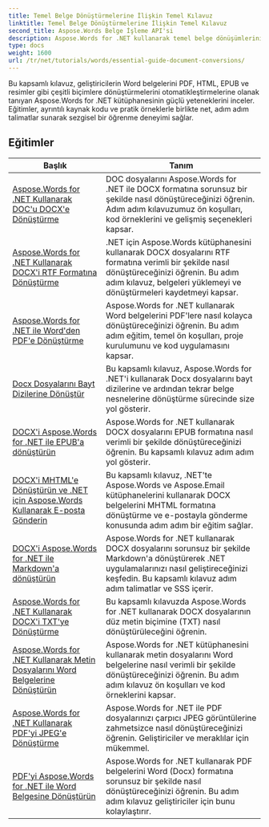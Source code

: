 ```yaml
---
title: Temel Belge Dönüştürmelerine İlişkin Temel Kılavuz
linktitle: Temel Belge Dönüştürmelerine İlişkin Temel Kılavuz
second_title: Aspose.Words Belge İşleme API'si
description: Aspose.Words for .NET kullanarak temel belge dönüşümlerinin nasıl gerçekleştirileceğini öğrenin. Bu kılavuz, Word dosyalarını PDF, TXT, HTML ve daha fazlasına dönüştürmek için adım adım talimatları kapsar.
type: docs
weight: 1600
url: /tr/net/tutorials/words/essential-guide-document-conversions/
---
```


Bu kapsamlı kılavuz, geliştiricilerin Word belgelerini PDF, HTML, EPUB ve resimler gibi çeşitli biçimlere dönüştürmelerini otomatikleştirmelerine olanak tanıyan Aspose.Words for .NET kütüphanesinin güçlü yeteneklerini inceler. Eğitimler, ayrıntılı kaynak kodu ve pratik örneklerle birlikte net, adım adım talimatlar sunarak sezgisel bir öğrenme deneyimi sağlar.

 ## Eğitimler
| Başlık | Tanım |
| --- | --- |
| [Aspose.Words for .NET Kullanarak DOC'u DOCX'e Dönüştürme](./convert-doc-to-docx/) | DOC dosyalarını Aspose.Words for .NET ile DOCX formatına sorunsuz bir şekilde nasıl dönüştüreceğinizi öğrenin. Adım adım kılavuzumuz ön koşulları, kod örneklerini ve gelişmiş seçenekleri kapsar.  |
| [Aspose.Words for .NET Kullanarak DOCX'i RTF Formatına Dönüştürme](./convert-docx-to-rtf/) | .NET için Aspose.Words kütüphanesini kullanarak DOCX dosyalarını RTF formatına verimli bir şekilde nasıl dönüştüreceğinizi öğrenin. Bu adım adım kılavuz, belgeleri yüklemeyi ve dönüştürmeleri kaydetmeyi kapsar. |  
| [Aspose.Words for .NET ile Word'den PDF'e Dönüştürme](./convert-word-to-pdf/) | Aspose.Words for .NET kullanarak Word belgelerini PDF'lere nasıl kolayca dönüştüreceğinizi öğrenin. Bu adım adım eğitim, temel ön koşulları, proje kurulumunu ve kod uygulamasını kapsar. | 
| [Docx Dosyalarını Bayt Dizilerine Dönüştür](./convert-docx-to-byte-arrays/) | Bu kapsamlı kılavuz, Aspose.Words for .NET'i kullanarak Docx dosyalarını bayt dizilerine ve ardından tekrar belge nesnelerine dönüştürme sürecinde size yol gösterir. |  
| [DOCX'i Aspose.Words for .NET ile EPUB'a dönüştürün](./convert-docx-to-epub/) | Aspose.Words for .NET kullanarak DOCX dosyalarını EPUB formatına nasıl verimli bir şekilde dönüştüreceğinizi öğrenin. Bu kapsamlı kılavuz adım adım yol gösterir. |
| [DOCX'i MHTML'e Dönüştürün ve .NET için Aspose.Words Kullanarak E-posta Gönderin](./convert-docx-to-mhtml-send-email/) | Bu kapsamlı kılavuz, .NET'te Aspose.Words ve Aspose.Email kütüphanelerini kullanarak DOCX belgelerini MHTML formatına dönüştürme ve e-postayla gönderme konusunda adım adım bir eğitim sağlar. |
| [DOCX'i Aspose.Words for .NET ile Markdown'a dönüştürün](./convert-docx-to-markdown/) | Aspose.Words for .NET kullanarak DOCX dosyalarını sorunsuz bir şekilde Markdown'a dönüştürerek .NET uygulamalarınızı nasıl geliştireceğinizi keşfedin. Bu kapsamlı kılavuz adım adım talimatlar ve SSS içerir. |
| [Aspose.Words for .NET Kullanarak DOCX'i TXT'ye Dönüştürme](./convert-docx-to-txt/) | Bu kapsamlı kılavuzda Aspose.Words for .NET kullanarak DOCX dosyalarının düz metin biçimine (TXT) nasıl dönüştürüleceğini öğrenin. |
| [Aspose.Words for .NET Kullanarak Metin Dosyalarını Word Belgelerine Dönüştürün](./convert-text-files-to-word-documents/) | Aspose.Words for .NET kütüphanesini kullanarak metin dosyalarını Word belgelerine nasıl verimli bir şekilde dönüştüreceğinizi öğrenin. Bu adım adım kılavuz ön koşulları ve kod örneklerini kapsar. | 
| [Aspose.Words for .NET Kullanarak PDF'yi JPEG'e Dönüştürme](./convert-pdf-to-jpeg/) | Aspose.Words for .NET ile PDF dosyalarınızı çarpıcı JPEG görüntülerine zahmetsizce nasıl dönüştüreceğinizi öğrenin. Geliştiriciler ve meraklılar için mükemmel. |
| [PDF'yi Aspose.Words for .NET ile Word Belgesine Dönüştürün](./convert-pdf-to-word/) | Aspose.Words for .NET kullanarak PDF belgelerini Word (Docx) formatına sorunsuz bir şekilde nasıl dönüştüreceğinizi öğrenin. Bu adım adım kılavuz geliştiriciler için bunu kolaylaştırır. |